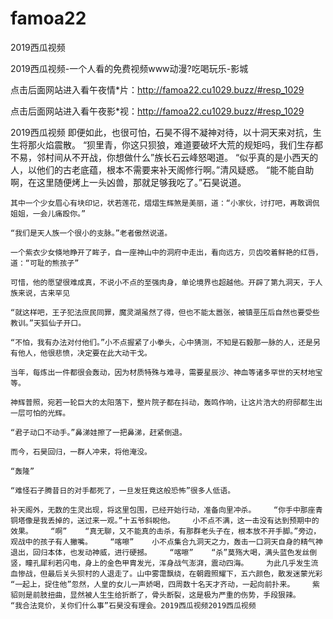 # famoa22
2019西瓜视频

2019西瓜视频-一个人看的免费视频www动漫?吃喝玩乐-影城

点击后面网站进入看午夜情*片：http://famoa22.cu1029.buzz/#resp_1029

点击后面网站进入看午夜影*视：http://famoa22.cu1029.buzz/#resp_1029

2019西瓜视频    即便如此，也很可怕，石昊不得不凝神对待，以十洞天来对抗，生生将那火焰震散。    “狈里青，你这只狈狼，难道要破坏大荒的规矩吗，我们生存都不易，邻村间从不开战，你想做什么”族长石云峰怒喝道。    “似乎真的是小西天的人，以他们的古老底蕴，根本不需要来补天阁修行啊。”清风疑惑。    “能不能自助啊，在这里随便烤上一头凶兽，那就足够我吃了。”石昊说道。

    其中一个少女眉心有块印记，状若莲花，熠熠生辉煞是美丽，道：“小家伙，讨打吧，再敢调侃姐姐，一会儿痛殴你。”

    “我们是天人族一个很小的支脉。”老者傲然说道。

    一个紫衣少女倏地睁开了眸子，自一座神山中的洞府中走出，看向远方，贝齿咬着鲜艳的红唇，道：“可耻的熊孩子”

    可惜，他的愿望很难成真，不说小不点的至强肉身，单论境界也超越他。开辟了第九洞天，于人族来说，古来罕见

    “就这样吧，王子犯法庶民同罪，魔灵湖虽然了得，但也不能太嚣张，被镇垩压后自然也要受些教训。”天狐仙子开口。

    “不怕，我有办法对付他们。”小不点握紧了小拳头，心中猜测，不知是石毅那一脉的人，还是另有他人，他很悲愤，决定要在此大动干戈。

    当年，每炼出一件都很会轰动，因为材质特殊与难寻，需要星辰沙、神血等诸多罕世的天材地宝等。

    神辉普照，宛若一轮巨大的太阳落下，整片院子都在抖动，轰鸣作响，让这片浩大的府邸都生出一层可怕的光辉。

    “君子动口不动手。”鼻涕娃擦了一把鼻涕，赶紧倒退。

    而今，石昊回归，一群人冲来，将他淹没。

    “轰隆”

    “难怪石子腾昔日的对手都死了，一旦发狂竟这般恐怖”很多人低语。

    补天阁外，无数的生灵出现，将这里包围，已经开始行动，准备向里冲杀。    “你手中那座青铜塔像是我丢掉的，送过来一观。”十五爷斜睨他。    小不点不满，这一击没有达到预期中的效果。    “啊”    “真无聊，又不能真的击杀，有那群老头子在，根本放不开手脚。”旁边，观战中的孩子有人撇嘴。    “喀嚓”    小不点集合九洞天之力，轰击一口洞天自身的精气神退出，回归本体，也发动神威，进行硬撼。    “喀嚓”    “杀”莫殇大喝，满头蓝色发丝倒竖，瞳孔犀利若闪电，身上的金色甲胄发光，浑身战气澎湃，震动四海。    为此几乎发生流血惨战，但最后关头狈村的人退走了。山中雾霭飘绕，在朝霞照耀下，五六颜色，散发迷蒙光彩    “一起上，捉住他”忽然，人皇的女儿一声娇喝，四周数十名天才齐动，一起向前扑来。    紫貂则是前肢扭曲，显然被人生生给折断了，骨头断裂，这是极为严重的伤势，手段狠辣。    “我合法竞价，关你们什么事”石昊没有理会。2019西瓜视频2019西瓜视频
